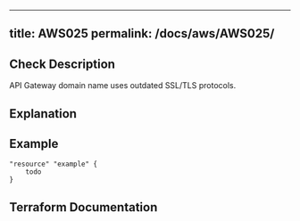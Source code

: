 
---
title: AWS025
permalink: /docs/aws/AWS025/
---


## Check Description

API Gateway domain name uses outdated SSL/TLS protocols.

## Explanation

## Example

```
"resource" "example" {
	todo
}
```

## Terraform Documentation
